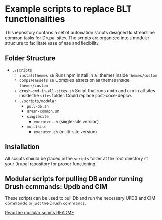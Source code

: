 # Example scripts to replace BLT functionalities

This repository contains a set of automation scripts designed to streamline common tasks for Drupal sites. The scripts are organized into a modular structure to facilitate ease of use and flexibility.

## Folder Structure

- `./scripts`
  - `installthemes.sh` Runs npm install in all themes inside `themes/custom`
  - `compileassets.sh` Compiles assets on all themes inside `themes/custom`
  - `drush-cmd-in-all-sites.sh` Script that runs updb and cim in all sites inside the `sites` folder. Could replace post-code-deploy.
  - `./scripts/modular`
    - `pull-db.sh`
    - `drush-common.sh`
    - `singlesite`
      - `executor.sh` (single-site version)
    - `multisite`
      - `executor.sh` (multi-site version)


## Installation

All scripts should be placed in the `scripts` folder at the root directory of your Drupal repository for proper functioning.

## Modular scripts for pulling DB andor running Drush commands: Updb and CIM

These scripts can be used to pull Db and run the necessary UPDB and CIM commands or just the Drush commands.

[Read the modular scripts README](modular/README.md)

